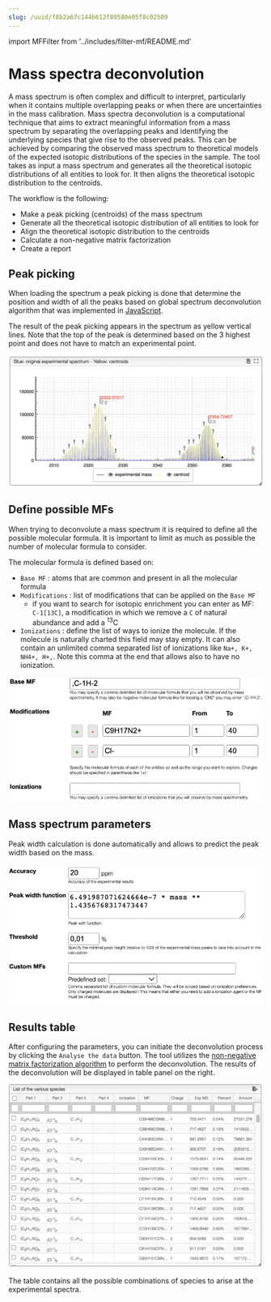 ```yaml
---
slug: /uuid/f8b2a67c144b612f89580e05f8c02509
---
```


import MFFilter from '../includes/filter-mf/README.md'

# Mass spectra deconvolution

A mass spectrum is often complex and difficult to interpret, particularly when it contains multiple overlapping peaks or when there are uncertainties in the mass calibration.
Mass spectra deconvolution is a computational technique that aims to extract meaningful information from a mass spectrum by separating the overlapping peaks and identifying the underlying species that give rise to the observed peaks. This can be achieved by comparing the observed mass spectrum to theoretical models of the expected isotopic distributions of the species in the sample.
The tool takes as input a mass spectrum and generates all the theoretical isotopic distributions of all entities to look for. It then aligns the theoretical isotopic distribution to the centroids.

The workflow is the following:

- Make a peak picking (centroids) of the mass spectrum
- Generate all the theoretical isotopic distribution of all entities to look for
- Align the theoretical isotopic distribution to the centroids
- Calculate a non-negative matrix factorization
- Create a report

## Peak picking

When loading the spectrum a peak picking is done that determine the position and width of all the peaks based on global spectrum deconvolution algorithm that was implemented in [JavaScript](https://github.com/mljs/global-spectral-deconvolution).

The result of the peak picking appears in the spectrum as yellow vertical lines. Note that the top of the peak is determined based on the 3 highest point and does not have to match an experimental point.

![centroids](centroids.png)

## Define possible MFs

When trying to deconvolute a mass spectrum it is required to define all the possible molecular formula. It is important to limit as much as possible the number of molecular formula to consider.

The molecular formula is defined based on:

- `Base MF` : atoms that are common and present in all the molecular formula
- `Modifications` : list of modifications that can be applied on the `Base MF`
  - if you want to search for isotopic enrichment you can enter as MF: `C-1[13C]`, a modification in which we remove a `C` of natural abundance and add a <sup>13</sup>C
- `Ionizations` : define the list of ways to ionize the molecule. If the molecule is naturally charted this field may stay empty. It can also contain an unlimited comma separated list of ionizations like `Na+, K+, NH4+, H+,`. Note this comma at the end that allows also to have no ionization.

![preferences mf](prefs-mf.png)

<MFFilter />

## Mass spectrum parameters

Peak width calculation is done automatically and allows to predict the peak width based on the mass.

![preferences mass](prefs-mass.png)


## Results table

After configuring the parameters, you can initiate the deconvolution process by clicking the `Analyse the data` button. The tool utilizes the [non-negative matrix factorization algorithm](https://github.com/mljs/nmf) to perform the deconvolution. The results of the deconvolution will be displayed in table panel on the right.

![](results_table.png)

The table contains all the possible combinations of species to arise at the experimental spectra.

<!-- TODO : add more info of the table -->